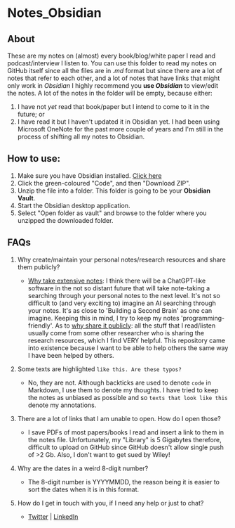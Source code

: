 # Notes_Obsidian

## About

These are my notes on (almost) every book/blog/white paper I read and podcast/interview I listen to. You can use this folder to read my notes on GitHub itself since all the files are in *.md* format but since there are a lot of notes that refer to each other, and a lot of notes that have links that might only work in *Obsidian* I highly recommend you **use *Obsidian*** to view/edit the notes.
A lot of the notes in the folder will be empty, because either:
  1. I have not *yet* read that book/paper but I intend to come to it in the future; or
  2. I have read it but I haven't updated it in Obsidian yet. I had been using Microsoft OneNote for the past more couple of years and I'm still in the process of shifting all my notes to Obsidian.


## How to use:

1. Make sure you have Obsidian installed. [Click here](https://obsidian.md/download)
2. Click the green-coloured "Code", and then "Download ZIP".
3. Unzip the file into a folder. This folder is going to be your **Obsidian Vault**.
4. Start the Obsidian desktop application.
5. Select "Open folder as vault" and browse to the folder where you unzipped the downloaded folder.


## FAQs

1. Why create/maintain your personal notes/research resources and share them publicly?
	- <u>Why take extensive notes</u>: I think there will be a ChatGPT-like software in the not so distant future that will take note-taking a searching through your personal notes to the next level. It's not so difficult to (and very exciting to) imagine an AI searching through your notes. It's as close to 'Building a Second Brain' as one can imagine. Keeping this in mind, I try to keep my notes 'programming-friendly'. As to <u>why share it publicly</u>: all the stuff that I read/listen usually come from some other researcher who is sharing the research resources, which I find VERY helpful. This repository came into existence because I want to be able to help others the same way I have been helped by others.

2. Some texts are highlighted `like this. Are these typos?`
	- No, they are not. Although backticks are used to denote `code` in Markdown, I use them to denote my thoughts. I have tried to keep the notes as unbiased as possible and so `texts that look like this` denote my annotations.

3. There are a lot of links that I am unable to open. How do I open those?
	- I save PDFs of most papers/books I read and insert a link to them in the notes file. Unfortunately, my "Library" is 5 Gigabytes therefore, difficult to upload on GitHub since GitHub doesn't allow single push of >2 Gb. Also, I don't want to get sued by Wiley!

4. Why are the dates in a weird 8-digit number?
	- The 8-digit number is YYYYMMDD, the reason being it is easier to sort the dates when it is in this format.

5. How do I get in touch with you, if I need any help or just to chat?
	- [Twitter](https://twitter.com/AkulBansal1) | [LinkedIn](https://www.linkedin.com/in/akul-bansal-6b4952177/)